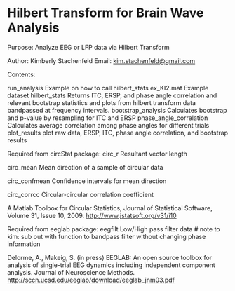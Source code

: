 Hilbert Transform for Brain Wave Analysis
=======

Purpose: Analyze EEG or LFP data via Hilbert Transform

 Author: Kimberly Stachenfeld
  Email: kim.stachenfeld@gmail.com

Contents:

run\_analysis                Example on how to call hilbert\_stats
ex\_KI2.mat                  Example dataset
hilbert\_stats               Returns ITC, ERSP, and phase angle correlation and relevant bootstrap statistics and plots
			    from hilbert transform data bandpassed at frequency intervals.
bootstrap\_analysis          Calculates bootstrap and p-value by resampling for ITC and ERSP
phase\_angle\_correlation     Calculates average correlation among phase angles for different trials
plot\_results                plot raw data, ERSP, ITC, phase angle correlation, and bootstrap results

Required from circStat package:
circ\_r 		            Resultant vector length

circ\_mean 		    Mean direction of a sample of circular data

circ\_confmean 		    Confidence intervals for mean direction


circ\_corrcc		    Circular-circular correlation coefficient

 
A Matlab Toolbox for Circular Statistics, Journal of Statistical Software, Volume 31, Issue 10, 2009.
	http://www.jstatsoft.org/v31/i10



Required from eeglab package:
eegfilt                     Low/High pass filter data
\# note to kim: sub out with function to bandpass filter without changing phase information

Delorme, A., Makeig, S. (in press) EEGLAB: An open source toolbox for analysis of single-trial 
EEG dynamics including independent component analysis. Journal of Neuroscience Methods.
	http://sccn.ucsd.edu/eeglab/download/eeglab_jnm03.pdf
